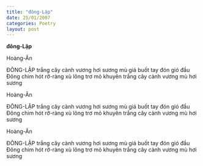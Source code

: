 ```yaml
---
title: "đông-Lập"
date: 25/01/2007
categories: Poetry
layout: post
---
```


**đông-Lập**

Hoàng-Ân

ĐÔNG-LẬP
trắng cây cành vương hơi sương mù
giá buốt tay đón gió đầu Đông
chim hót rỡ-ràng xù lông trơ mỏ khuyên
trắng cây cành vương mù hơi sương

Hoàng-Ân

ĐÔNG-LẬP
trắng cây cành vương hơi sương mù
giá buốt tay đón gió đầu Đông
chim hót rỡ-ràng xù lông trơ mỏ khuyên
trắng cây cành vương mù hơi sương

Hoàng-Ân

ĐÔNG-LẬP
trắng cây cành vương hơi sương mù
giá buốt tay đón gió đầu Đông
chim hót rỡ-ràng xù lông trơ mỏ khuyên
trắng cây cành vương mù hơi sương
